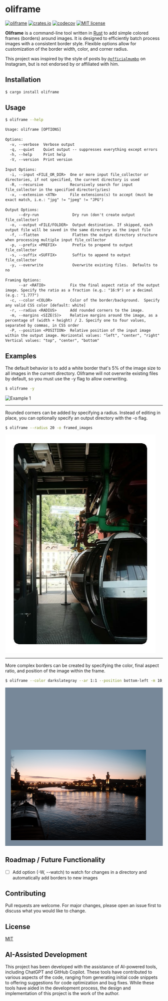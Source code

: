 # oliframe

[![oliframe](https://github.com/calteran/oliframe/actions/workflows/ci.yml/badge.svg?branch=main)](https://github.com/calteran/oliframe/actions/workflows/ci.yml)
[![crates.io](https://img.shields.io/crates/v/oliframe.svg)](https://crates.io/crates/oliframe)
[![codecov](https://codecov.io/github/calteran/oliframe/graph/badge.svg?token=8IWPNES6K2)](https://codecov.io/github/calteran/oliframe)
[![MIT license](https://img.shields.io/badge/License-MIT-blue.svg)](https://calteran.mit-license.org/)

**Oliframe** is a command-line tool written in [Rust](https://www.rust-lang.org) to add simple colored frames (borders)
around images.
It is designed to efficiently batch process images with a consistent border style.
Flexible options allow for customization of the border width, color, and corner radius.

This project was inspired by the style of posts by [`@officialmumbo`](https://www.instagram.com/officialmumbo/) on
Instagram, but is not endorsed by or affiliated with him.

## Installation

```bash
$ cargo install oliframe
```

## Usage

```bash
$ oliframe --help
```

```text
Usage: oliframe [OPTIONS]

Options:
  -v, --verbose  Verbose output
  -q, --quiet    Quiet output -- suppresses everything except errors
  -h, --help     Print help
  -V, --version  Print version

Input Options:
  -i, --input <FILE_OR_DIR>  One or more input file_collector or directories, if not specified, the current directory is used
  -R, --recursive            Recursively search for input file_collector in the specified director(y/ies)
  -x, --extension <XTN>      File extensions(s) to accept (must be exact match, i.e.: "jpg" != "jpeg" != "JPG")

Output Options:
      --dry-run               Dry run (don't create output file_collector)
  -o, --output <FILE/FOLDER>  Output destination. If skipped, each output file will be saved in the same directory as the input file
  -f, --flatten               Flatten the output directory structure when processing multiple input file_collector
  -p, --prefix <PREFIX>       Prefix to prepend to output file_collector
  -s, --suffix <SUFFIX>       Suffix to append to output file_collector
  -y, --overwrite             Overwrite existing files.  Defaults to no

Framing Options:
      --ar <RATIO>           Fix the final aspect ratio of the output image. Specify the ratio as a fraction (e.g.: "16:9") or a decimal (e.g.: "1.777")
  -c, --color <COLOR>        Color of the border/background.  Specify any valid CSS color [default: white]
  -r, --radius <RADIUS>      Add rounded corners to the image.
  -m, --margins <SIZE(S)>    Relative margins around the image, as a percentage of (width + height) / 2. Specify one to four values, separated by commas, in CSS order
  -P, --position <POSITION>  Relative position of the input image within the output image. Horizontal values: "left", "center", "right" Vertical values: "top", "center", "bottom"

```

## Examples

The default behavior is to add a white border that's 5% of the image size to all images in the current directory.
Oliframe will not overwrite existing files by default, so you must use the -y flag to allow overwriting.

```bash
$ oliframe -y
````

![Example 1](images/examples/example_01.jpg)

---

Rounded corners can be added by specifying a radius.
Instead of editing in place, you can optionally specify an output directory with the -o flag.

```bash
$ oliframe --radius 20 -o framed_images
```

![Example 2](images/examples/example_02.jpeg)

---

More complex borders can be created by specifying the color, final aspect ratio, and position of the image within the
frame.

```bash
$ oliframe --color darkslategray --ar 1:1 --position bottom-left -m 10,50,10,10
```

![Example 3](images/examples/example_03.png)

## Roadmap / Future Functionality

- [ ] Add option (-W, --watch) to watch for changes in a directory and automatically add borders to new images

## Contributing

Pull requests are welcome. For major changes, please open an issue first to discuss what you would like to change.

## License

[MIT](https://choosealicense.com/licenses/mit/)

## AI-Assisted Development

This project has been developed with the assistance of AI-powered tools, including ChatGPT and GitHub Copilot.
These tools have contributed to various aspects of the code,
ranging from generating initial code snippets to offering suggestions for code optimization and bug fixes.
While these tools have aided in the development process,
the design and implementation of this project is the work of the author.
